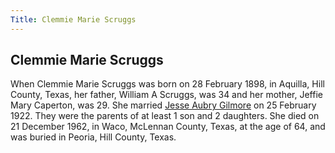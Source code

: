 ```yaml
---
Title: Clemmie Marie Scruggs
---
```


## Clemmie Marie Scruggs

When Clemmie Marie Scruggs was born on 28 February 1898, in Aquilla, Hill County, Texas, her father, William A Scruggs, was 34 and her mother, Jeffie Mary Caperton, was 29. She married [Jesse Aubry Gilmore](/docs/Gilmore/The%20Gilmores.md) on 25 February 1922. They were the parents of at least 1 son and 2 daughters. She died on 21 December 1962, in Waco, McLennan County, Texas, at the age of 64, and was buried in Peoria, Hill County, Texas.